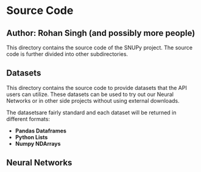 # Source Code
## Author: Rohan Singh (and possibly more people)

This directory contains the source code of the SNUPy project. The source code is further divided into other subdirectories.  

## Datasets
This directory contains the source code to provide datasets that the API users can utilize. These datasets can be used to try out our Neural Networks or in other side projects without using external downloads.  

The datasetsare fairly standard and each dataset will be returned in different formats:  
  - **Pandas Dataframes**  
  - **Python Lists**  
  - **Numpy NDArrays**   

## Neural Networks



